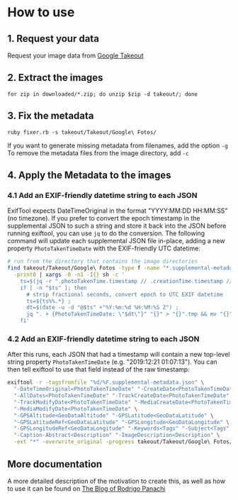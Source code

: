 # How to use

## 1. Request your data 
Request your image data from [Google Takeout](https://takeout.google.com/)

## 2. Extract the images
```
for zip in downloaded/*.zip; do unzip $zip -d takeout/; done
```

## 3. Fix the metadata

```
ruby fixer.rb -s takeout/Takeout/Google\ Fotos/
```
If you want to generate missing metadata from filenames, add the option `-g`
To remove the metadata files from the image directory, add `-c`

## 4. Apply the Metadata to the images

### 4.1 Add an EXIF-friendly datetime string to each JSON

ExifTool expects DateTimeOriginal in the format "YYYY:MM:DD HH:MM:SS" (no
timezone). If you prefer to convert the epoch timestamp in the supplemental
JSON to such a string and store it back into the JSON before running exiftool,
you can use `jq` to do the conversion. The following command will update each
supplemental JSON file in-place, adding a new property `PhotoTakenTimeDate` with
the EXIF-friendly UTC datetime:

```bash
# run from the directory that contains the image directories
find takeout/Takeout/Google\ Fotos -type f -name "*.supplemental-metadata.json" \
  -print0 | xargs -0 -n1 -I{} sh -c '
    ts=$(jq -r ".photoTakenTime.timestamp // .creationTime.timestamp // empty" "{}") ;
    if [ -n "$ts" ]; then
      # strip fractional seconds, convert epoch to UTC EXIF datetime
      ts=${ts%%.*} ;
      dt=$(date -u -d "@$ts" +"%Y:%m:%d %H:%M:%S Z") ;
      jq ". + {PhotoTakenTimeDate: \"$dt\"}" "{}" > "{}".tmp && mv "{}".tmp "{}" ;
    fi'
```

### 4.2 Add an EXIF-friendly datetime string to each JSON
After this runs, each JSON that had a timestamp will contain a new top-level
string property `PhotoTakenTimeDate` (e.g. "2019:12:21 01:07:13"). You can
then tell exiftool to use that field instead of the raw timestamp:

```bash
exiftool -r -tagsfromfile "%d/%F.supplemental-metadata.json" \
  "-DateTimeOriginal<PhotoTakenTimeDate" "-CreateDate<PhotoTakenTimeDate" \
  "-AllDates<PhotoTakenTimeDate" "-TrackCreateDate<PhotoTakenTimeDate" \
  "-TrackModifyDate<PhotoTakenTimeDate" "-MediaCreateDate<PhotoTakenTimeDate" \
  "-MediaModifyDate<PhotoTakenTimeDate" \
  "-GPSAltitude<GeoDataAltitude" "-GPSLatitude<GeoDataLatitude" \
  "-GPSLatitudeRef<GeoDataLatitude" "-GPSLongitude<GeoDataLongitude" \
  "-GPSLongitudeRef<GeoDataLongitude" "-Keywords<Tags" "-Subject<Tags" \
  "-Caption-Abstract<Description" "-ImageDescription<Description" \
  -ext "*" -overwrite_original -progress takeout/Takeout/Google\ Fotos/
```

## More documentation
A more detailed description of the motivation to create this, as well as how to use it can be found on [The Blog of Rodrigo Panachi](https://blog.rpanachi.com/how-to-takeout-from-google-photos-and-fix-metadata-exif-info)